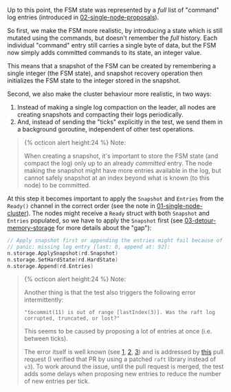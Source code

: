 Up to this point, the FSM state was represented by a *full* list of "command" log entries (introduced in [02-single-node-proposals](02-single-node-proposals)).

So first, we make the FSM more realistic, by introducing a state which is still mutated using the commands, but doesn't remember the *full* history. Each individual "command" entry still carries a single byte of data, but the FSM now simply adds committed commands to its state, an integer value.

This means that a snapshot of the FSM can be created by remembering a single integer (the FSM state), and snapshot recovery operation then initializes the FSM state to the integer stored in the snapshot.

Second, we also make the cluster behaviour more realistic, in two ways:
1. Instead of making a single log compaction on the leader, all nodes are creating snapshots and compacting their logs periodically.
2. And, instead of sending the "ticks" explicitly in the test, we send them in a background goroutine, independent of other test operations.

> {% octicon alert height:24 %} Note:
> 
> When creating a snapshot, it's important to store the FSM state (and compact the log) only up to an already *committed* entry. The node making the snapshot might have more entries available in the log, but cannot safely snapshot at an index beyond what is known (to this node) to be committed.

At this step it becomes important to apply the `Snapshot` and `Entries` from the `Ready()` channel in the correct order (see the note in [01-single-node-cluster](01-single-node-cluster)). The nodes might receive a `Ready` struct with both `Snapshot` and `Entries` populated, so we have to apply the `Snapshot` first (see [03-detour-memory-storage](03-detour-memory-storage#codeappendcode) for more details about the "gap"):
``` go
// Apply snapshot first or appending the entries might fail because of the "gap":
// panic: missing log entry [last: 0, append at: 92]:
n.storage.ApplySnapshot(rd.Snapshot)
n.storage.SetHardState(rd.HardState)
n.storage.Append(rd.Entries)
```

> {% octicon alert height:24 %} Note:
> 
> Another thing is that the test also triggers the following error intermittently:
> ```
> "tocommit(11) is out of range [lastIndex(3)]. Was the raft log corrupted, truncated, or lost?"
> ```
>This seems to be caused by proposing a lot of entries at once (i.e. between ticks).
>
>The error itself is well known (see [1](https://github.com/etcd-io/etcd/issues/13509), [2](https://github.com/etcd-io/etcd/issues/16220), [3](https://github.com/etcd-io/etcd/issues/13509)) and is addressed by [this](https://github.com/etcd-io/raft/pull/139) pull request (I verified that PR by using a patched `raft` library instead of `v3`). To work around the issue, until the pull request is merged, the test adds some delays when proposing new entries to reduce the number of new entries per tick. 